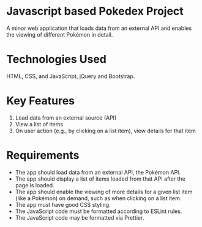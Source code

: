 # Javascript based Pokedex Project
A minor web application that loads data from an external API and enables the viewing of different Pokémon in detail. 
# Technologies Used
HTML, CSS, and JavaScript, jQuery and Bootstrap.
# Key Features
1) Load data from an external source (API)
2) View a list of items
3) On user action (e.g., by clicking on a list item), view details for that item
# Requirements
* The app should load data from an external API, the Pokémon API.
* The app should display a list of items loaded from that API after the page is loaded.
* The app should enable the viewing of more details for a given list item (like a Pokémon) on demand, such as when clicking on a list item.
* The app must have good CSS styling.
* The JavaScript code must be formatted according to ESLint rules.
* The JavaScript code may be formatted via Prettier.
